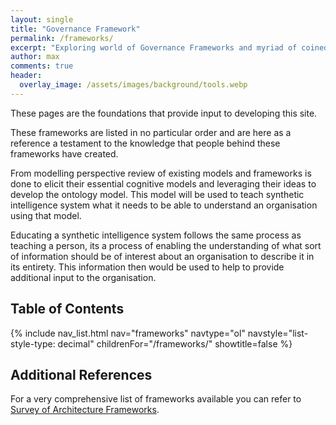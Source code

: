 ```yaml
---
layout: single
title: "Governance Framework"
permalink: /frameworks/
excerpt: "Exploring world of Governance Frameworks and myriad of coined concepts."
author: max
comments: true
header:
  overlay_image: /assets/images/background/tools.webp
---
```


These pages are the foundations that provide input to developing this site.

These frameworks are listed in no particular order and are here as a reference a testament to the knowledge that people behind these frameworks have created.

From modelling perspective review of existing models and frameworks is done to elicit their essential cognitive models and leveraging their ideas to develop the ontology model. This model will be used to teach synthetic intelligence system what it needs to be able to understand an organisation using that model.

Educating a synthetic intelligence system follows the same process as teaching a person, its a process of enabling the understanding of what sort of information should be of interest about an organisation to describe it in its entirety. This information then would be used to help to provide additional input to the organisation.

## Table of Contents

{% include nav_list.html nav="frameworks" navtype="ol" navstyle="list-style-type: decimal" childrenFor="/frameworks/" showtitle=false %}

## Additional References

For a very comprehensive list of frameworks available you can refer to [Survey of Architecture Frameworks](http://www.iso-architecture.org/ieee-1471/afs/frameworks-table.html).
